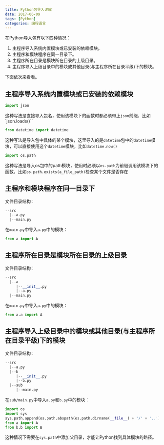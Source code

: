```yaml
---
title: Python包导入详解
date: 2017-06-09
tags: [Python]
categories: 编程语言
---
```


在Python导入包有以下四种情况：

1. 主程序导入系统内置模块或已安装的依赖模块。
2. 主程序和模块程序在同一目录下。
3. 主程序所在目录是模块所在目录的上级目录。
4. 主程序导入上级目录中的模块或其他目录(与主程序所在目录平级)下的模块。

<!--more-->

下面依次来看看。

## 主程序导入系统内置模块或已安装的依赖模块

```python
import json
```

这种写法是直接导入包名，使用该模块下的函数时都必须带上`json`前缀，比如`json.loads()``

```python
from datetime import datetime
```

这种写法是导入包中具体的某个模块，这里导入的是`datetime`包中的`datetime`模块，可以直接使用这个`datetime`模块，比如`datetime.now()`

```python
import os.path
```

这种写法是导入os包中的path模块，使用时必须以`os.path`为前缀调用该模块下的函数，比如`os.path.exists(a_file_path)`检查某个文件是否存在

## 主程序和模块程序在同一目录下

文件目录结构：

```python
--src
  |--a.py
  |--main.py
```

在`main.py`中导入`a.py`中的模块：

```python
from a import A
```

## 主程序所在目录是模块所在目录的上级目录

文件目录结构：

```python
--src
  |--a
     |--__init__.py
     |--a.py
  |--main.py
```

在`main.py`中导入`a.py`中的模块：

```python
from a.a import A
```

## 主程序导入上级目录中的模块或其他目录(与主程序所在目录平级)下的模块

文件目录结构：

```python
--src
  |--a.py
  |--b
     |--__init__.py
     |--b.py
  |--sub
     |--main.py
```

在`sub/main.py`中导入`a.py`和`b.py`中的模块：

```Python
import os
import sys
sys.path.append(os.path.abspath(os.path.dirname(__file__) + '/' + '..'))
from a import A
from b.b import B
```

这种情况下需要在`sys.path`中添加父目录，才能让Python找到具体模块的路径。
